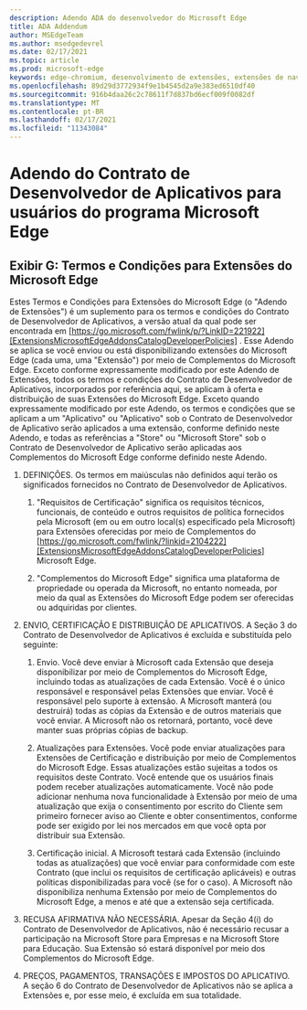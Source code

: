 ```yaml
---
description: Adendo ADA do desenvolvedor do Microsoft Edge
title: ADA Addendum
author: MSEdgeTeam
ms.author: msedgedevrel
ms.date: 02/17/2021
ms.topic: article
ms.prod: microsoft-edge
keywords: edge-chromium, desenvolvimento de extensões, extensões de navegador, complementos, partner center, desenvolvedor
ms.openlocfilehash: 89d29d3772934f9e1b4545d2a9e383ed6510df40
ms.sourcegitcommit: 916b4daa26c2c78611f7d837bd6ecf009f0082df
ms.translationtype: MT
ms.contentlocale: pt-BR
ms.lasthandoff: 02/17/2021
ms.locfileid: "11343084"
---
```

# Adendo do Contrato de Desenvolvedor de Aplicativos para usuários do programa Microsoft Edge  

## Exibir G: Termos e Condições para Extensões do Microsoft Edge  

Estes Termos e Condições para Extensões do Microsoft Edge \(o "Adendo de Extensões"\) é um suplemento para os termos e condições do Contrato de Desenvolvedor de Aplicativos, a versão atual da qual pode ser encontrada em [https://go.microsoft.com/fwlink/p/?LinkID=221922][ExtensionsMicrosoftEdgeAddonsCatalogDeveloperPolicies] .  Esse Adendo se aplica se você enviou ou está disponibilizando extensões do Microsoft Edge \(cada uma, uma "Extensão"\) por meio de Complementos do Microsoft Edge.  Exceto conforme expressamente modificado por este Adendo de Extensões, todos os termos e condições do Contrato de Desenvolvedor de Aplicativos, incorporados por referência aqui, se aplicam à oferta e distribuição de suas Extensões do Microsoft Edge.  Exceto quando expressamente modificado por este Adendo, os termos e condições que se aplicam a um "Aplicativo" ou "Aplicativo" sob o Contrato de Desenvolvedor de Aplicativo serão aplicados a uma extensão, conforme definido neste Adendo, e todas as referências a "Store" ou "Microsoft Store" sob o Contrato de Desenvolvedor de Aplicativo serão aplicadas aos Complementos do Microsoft Edge conforme definido neste Adendo.  

1.  DEFINIÇÕES.  Os termos em maiúsculas não definidos aqui terão os significados fornecidos no Contrato de Desenvolvedor de Aplicativos.  

    1.  "Requisitos de Certificação" significa os requisitos técnicos, funcionais, de conteúdo e outros requisitos de política fornecidos pela Microsoft \(em ou em outro local\(s\) especificado pela Microsoft\) para Extensões oferecidas por meio de Complementos do [https://go.microsoft.com/fwlink/?linkid=2104222][ExtensionsMicrosoftEdgeAddonsCatalogDeveloperPolicies] Microsoft Edge.  

    1.  "Complementos do Microsoft Edge" significa uma plataforma de propriedade ou operada da Microsoft, no entanto nomeada, por meio da qual as Extensões do Microsoft Edge podem ser oferecidas ou adquiridas por clientes.

1.  ENVIO, CERTIFICAÇÃO E DISTRIBUIÇÃO DE APLICATIVOS.  A Seção 3 do Contrato de Desenvolvedor de Aplicativos é excluída e substituída pelo seguinte:  

    1.  Envio.  Você deve enviar à Microsoft cada Extensão que deseja disponibilizar por meio de Complementos do Microsoft Edge, incluindo todas as atualizações de cada Extensão.  Você é o único responsável e responsável pelas Extensões que enviar.  Você é responsável pelo suporte à extensão.  A Microsoft manterá \(ou destruirá\) todas as cópias da Extensão e de outros materiais que você enviar.  A Microsoft não os retornará, portanto, você deve manter suas próprias cópias de backup.  

    1.  Atualizações para Extensões.  Você pode enviar atualizações para Extensões de Certificação e distribuição por meio de Complementos do Microsoft Edge.  Essas atualizações estão sujeitas a todos os requisitos deste Contrato.  Você entende que os usuários finais podem receber atualizações automaticamente.  Você não pode adicionar nenhuma nova funcionalidade à Extensão por meio de uma atualização que exija o consentimento por escrito do Cliente sem primeiro fornecer aviso ao Cliente e obter consentimentos, conforme pode ser exigido por lei nos mercados em que você opta por distribuir sua Extensão.  

    1.  Certificação inicial.  A Microsoft testará cada Extensão \(incluindo todas as atualizações\) que você enviar para conformidade com este Contrato \(que inclui os requisitos de certificação aplicáveis\) e outras políticas disponibilizadas para você \(se for o caso\).  A Microsoft não disponibiliza nenhuma Extensão por meio de Complementos do Microsoft Edge, a menos e até que a extensão seja certificada.  

1.  RECUSA AFIRMATIVA NÃO NECESSÁRIA.  Apesar da Seção 4\(i\) do Contrato de Desenvolvedor de Aplicativos, não é necessário recusar a participação na Microsoft Store para Empresas e na Microsoft Store para Educação.  Sua Extensão só estará disponível por meio dos Complementos do Microsoft Edge.  

1.  PREÇOS, PAGAMENTOS, TRANSAÇÕES E IMPOSTOS DO APLICATIVO.  A seção 6 do Contrato de Desenvolvedor de Aplicativos não se aplica a Extensões e, por esse meio, é excluída em sua totalidade.  

<!-- links -->  

[ExtensionsMicrosoftEdgeAddonsCatalogDeveloperPolicies]: ./developer-policies.md "Os Complementos do Microsoft Edge armazenam políticas de desenvolvedor | Microsoft Docs"  
